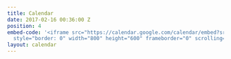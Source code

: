```yaml
---
title: Calendar
date: 2017-02-16 00:36:00 Z
position: 4
embed-code: '<iframe src="https://calendar.google.com/calendar/embed?src=15dfv19o6o7kulpvmaidmc9h38%40group.calendar.google.com&ctz=America%2FChicago"
  style="border: 0" width="800" height="600" frameborder="0" scrolling="no"></iframe>'
layout: calendar
---
```


